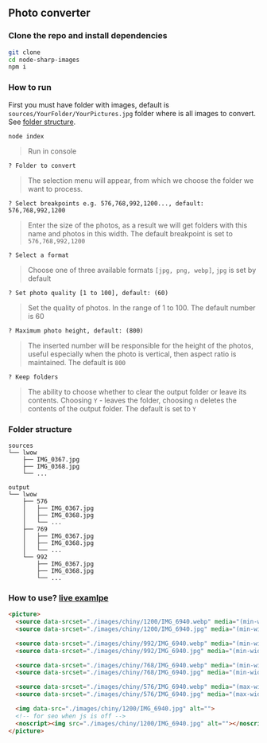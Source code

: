 ## Photo converter

### Clone the repo and install dependencies
```bash
git clone 
cd node-sharp-images
npm i
```

### How to run

First you must have folder with images, default is `sources/YourFolder/YourPictures.jpg` folder where is all images to convert. See [folder structure](https://github.com/tomik23/node-sharp-images#folder-structure).
```
node index
```
> Run in console
```
? Folder to convert
```
> The selection menu will appear, from which we choose the folder we want to process.
```
? Select breakpoints e.g. 576,768,992,1200..., default: 576,768,992,1200
```
> Enter the size of the photos, as a result we will get folders with this name and photos in this width. The default breakpoint is set to `576,768,992,1200`
```
? Select a format
```
> Choose one of three available formats `[jpg, png, webp]`, `jpg` is set by default
```
? Set photo quality [1 to 100], default: (60)
```
> Set the quality of photos. In the range of 1 to 100. The default number is 60

```
? Maximum photo height, default: (800)
```
> The inserted number will be responsible for the height of the photos, useful especially when the photo is vertical, then aspect ratio is maintained. The default is `800`
```
? Keep folders
```
> The ability to choose whether to clear the output folder or leave its contents. Choosing `Y` - leaves the folder, choosing `n` deletes the contents of the output folder. The default is set to `Y`


### Folder structure

```
sources
└── lwow
    ├── IMG_0367.jpg
    ├── IMG_0368.jpg
    └── ...
```

```
output
└── lwow
    ├── 576
    │   ├── IMG_0367.jpg
    │   ├── IMG_0368.jpg
    │   └── ...
    ├── 769
    │   ├── IMG_0367.jpg
    │   ├── IMG_0368.jpg
    │   └── ...
    └── 992
        ├── IMG_0367.jpg
        ├── IMG_0368.jpg
        └── ...
```

### How to use? [live examlpe](http://www.grzegorztomicki.pl/chiny.html)

```html
<picture>
  <source data-srcset="./images/chiny/1200/IMG_6940.webp" media="(min-width: 993px)" type="image/webp">
  <source data-srcset="./images/chiny/1200/IMG_6940.jpg" media="(min-width: 992px)">

  <source data-srcset="./images/chiny/992/IMG_6940.webp" media="(min-width: 769px) and (max-width: 992px)" type="image/webp">
  <source data-srcset="./images/chiny/992/IMG_6940.jpg" media="(min-width: 769px) and (max-width: 992px)">

  <source data-srcset="./images/chiny/768/IMG_6940.webp" media="(min-width: 577px) and (max-width: 768px)" type="image/webp">
  <source data-srcset="./images/chiny/768/IMG_6940.jpg" media="(min-width: 577px) and (max-width: 768px)">

  <source data-srcset="./images/chiny/576/IMG_6940.webp" media="(max-width: 576px)" type="image/webp">
  <source data-srcset="./images/chiny/576/IMG_6940.jpg" media="(max-width: 576px)">

  <img data-src="./images/chiny/1200/IMG_6940.jpg" alt="">
  <!-- for seo when js is off -->
  <noscript><img src="./images/chiny/1200/IMG_6940.jpg" alt=""></noscript>
</picture>
```